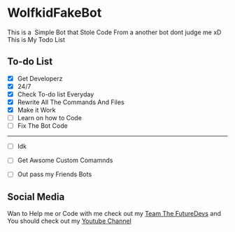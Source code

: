 # WolfkidFakeBot
This is a  Simple Bot that Stole Code From a another bot dont judge me xD
This is My Todo List

## To-do List
- [x] Get Developerz
- [x] 24/7
- [x] Check To-do list Everyday
- [x] Rewrite All The Commands And Files
- [x] Make it Work
- [ ] Learn on how to Code
- [ ] Fix The Bot Code
___________________
- [ ] Idk
- [ ] Get Awsome Custom Comamnds
- [ ] Out pass my Friends Bots


## Social Media
Wan to Help me or Code with me check out my [Team The FutureDevs](https://github.com/FutureDeveloperZ) and You should check out my [Youtube Channel](www.youtube.com/c/Wolfkid)

